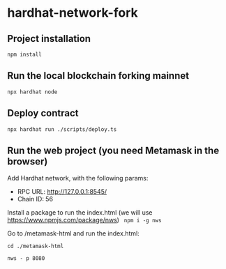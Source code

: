 # hardhat-network-fork


## Project installation
```npm install```

## Run the local blockchain forking mainnet
```npx hardhat node```

## Deploy contract

```npx hardhat run ./scripts/deploy.ts```

## Run the web project (you need Metamask in the browser)
Add Hardhat network, with the following params:

 - RPC URL: http://127.0.0.1:8545/
 - Chain ID: 56

Install a package to run the index.html (we will use https://www.npmjs.com/package/nws)
``` npm i -g nws```

Go to /metamask-html and run the index.html:

``` cd ./metamask-html ```

``` nws - p 8080 ```

